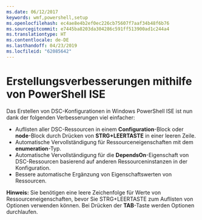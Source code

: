 ```yaml
---
ms.date: 06/12/2017
keywords: wmf,powershell,setup
ms.openlocfilehash: ec4ae8e4b2ef0ec226cb75607f7aaf34b48f6b76
ms.sourcegitcommit: e7445ba8203da304286c591ff513900ad1c244a4
ms.translationtype: HT
ms.contentlocale: de-DE
ms.lasthandoff: 04/23/2019
ms.locfileid: "62085642"
---
```

# <a name="authoring-improvements-using-powershell-ise"></a>Erstellungsverbesserungen mithilfe von PowerShell ISE

Das Erstellen von DSC-Konfigurationen in Windows PowerShell ISE ist nun dank der folgenden Verbesserungen viel einfacher:

- Auflisten aller DSC-Ressourcen in einem **Configuration**-Block oder **node**-Block durch Drücken von **STRG+LEERTASTE** in einer leeren Zeile.
- Automatische Vervollständigung für Ressourceneigenschaften mit dem **enumeration**-Typ.
- Automatische Vervollständigung für die **DependsOn**-Eigenschaft von DSC-Ressourcen basierend auf anderen Ressourceninstanzen in der Konfiguration.
- Bessere automatische Ergänzung von Eigenschaftswerten von Ressourcen.

**Hinweis:** Sie benötigen eine leere Zeichenfolge für Werte von Ressourceneigenschaften, bevor Sie STRG+LEERTASTE zum Auflisten von Optionen verwenden können. Bei Drücken der **TAB**-Taste werden Optionen durchlaufen.
